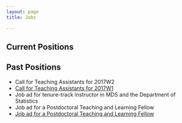 ```yaml
---
layout: page
title: Jobs

---
```


## Current Positions

## Past Positions
* Call for Teaching Assistants for 2017W2
* [Call for Teaching Assistants for 2017W1](/jobs/TA2017W1)
* Job ad for tenure-track instructor in MDS and the Department of Statistics
* Job ad for a Postdoctoral Teaching and Learning Fellow
* [Job ad for a Postdoctoral Teaching and Learning Fellow](https://github.com/UBC-MDS/mds-stats-teaching-fellow)
